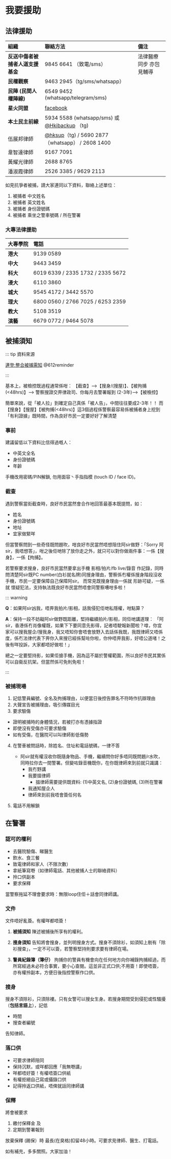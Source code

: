# 我要援助

## 法律援助

| 組織                             | 聯絡方法                                                              | 備注                    |
|:-------------------------------|:----------------------------------------------------------------------|:------------------------|
| **反送中傷者被捕者人道支援基金** | 9845 6641 （致電/sms）                                                  | 法律醫療同步 亦包見輔導 |
| **民權觀察**                     | 9463 2945（tg/sms/whatsapp）                                            |                         |
| **民陣 (民間人權陣線)**          | 6549 9452 (whatsapp/telegram/sms)                                     |                         |
| **星火同盟**                     | [facebook](https://www.facebook.com/sparkalliancehk/)                 |                         |
| **本土民主前線**                 | 5934 5588 (whatsapp/sms) 或 [@Hkibackup](https://t.me/hkibackup) （tg) |                         |
| 伍展邦律師                       | [@hksup](https://t.me/hksup)（tg) / 5690 2877（whatsapp） / 2608 1400    |                         |
| 韋智達律師                       | 9167 7091                                                             |                         |
| 黃耀光律師                       | 2688 8765                                                             |                         |
| 潘淑霞律師                       | 2526 3385 / 9629 2113                                                 |                         |

如見抗爭者被捕，請大家連同以下資料，聯絡上述單位：
1. 被捕者 中文姓名
2. 被捕者 英文姓名
3. 被捕者 身份證號碼
4. 被捕者 乘坐之警車號碼 / 所在警署

### 大專法律援助

| 大專學院 | 電話                              |
|:-------|:----------------------------------|
| **港大** | 9139 0589                         |
| **中大** | 9443 3459                         |
| **科大** | 6019 6339 / 2335 1732 / 2335 5672 |
| **浸大** | 6110 3860                         |
| **城大** | 9545 4172 / 3442 5570             |
| **理大** | 6800 0560 / 2766 7025 / 6253 2359 |
| **教大** | 5108 3519                         |
| **演藝** | 6679 0772 / 9464 5078             |

## 被捕須知

::: tip 資料來源

[連登:整合被捕需知](https://lihkg.com/thread/1200715/page/1)
@612reminder

:::

基本上，被檢控既過程通常係咁：
【截查】-->【搜身/(搜屋)】、【被拘捕(<48hrs)】--> 警察搜證交畀律政司、你每月去警署報到 (2-3年)-->【被檢控】

簡單來說，從「被人拉」到確定自己真係「被人告」，中間往往要成2-3年！！
而【搜身】【搜屋】【被拘捕(<48hrs)】這3個過程係警察最容易係被捕者身上挖到「有利證據」既時間，作為良好市民一定要好好了解清楚

### 事前

建議留低以下資料比信得過嘅人：

* 中英文全名
* 身份證號碼
* 年齡

手機改用密碼/PIN解鎖, 勿用面容丶手指指模 (touch ID / face ID)。

### 截查

遇到警察當街截查時，良好市民當然會合作地回答最基本既提問，如：
* 姓名
* 身份證號碼
* 地址
* 宜家做緊咩

但當警察問到一些奇怪既問題吹，咁良好市民當然唔想阻住阿sir做野：「Sorry 阿sir，我唔想答」，咁之後佢哋除了放你走之外，就只可以對你做兩件事：一係【搜身】，一係【拘捕】。

若警察要求搜身，良好市民當然要拿出手機 影相/拍片/fb live/錄音 作記錄，同時問清楚阿sir既PC number(白衫就名牌)同搜身理由，警察係冇權係搜身階段沒收手機，市民一定要保障自己保障阿sir。
而常見既搜身理由一係就 形跡可疑，一係就 懷疑犯法，支持執法既良好市民當然唔會同警察嘈咁多啦！

<Foldable>

::: warning 

**Q**：如果阿sir凶我，唔畀我拍片/影相，話我侵犯佢哋私隱權，咁點算？

**A**：保持一段不妨礙阿sir做野既距離，堅持繼續拍片/影相，同佢哋講道理：
  「阿sir，香港係冇肖像權既，如果下下要同意先影得，記者唔駛報新聞啦？嗱，你宜家可以搜我屋企/搜我身，我又唔知你會唔會放野入去話係我既，我既律師又唔係度，係冇法律代表下畀你入來搜已經係幫咗你啦，你仲唔畀我影，好唔公道啫！之後有咩投訴，大家都唔好做啦！」

總之一定要堅持影，如果佢搶手機，因為這不屬於警權範圍，所以良好市民其實係可以自衞反抗架。但當然係可免則免啦！

:::

</Foldable>

### 被捕現場

1. 記低警員編號、全名及拘捕理由，以便當日後控告罪名不符時作抗辯理由
2. 大聲宣告被捕理由，吸引傳媒目光
3. 要求驗傷
  * 證明被捕時的身體情況，若被打亦有憑據指證
  * 即使沒有受傷亦可要求驗傷
  * 如有受傷，在醫院可以叫律師影低傷勢
4. 在警車被問話時，除姓名、住址和電話號碼，一律不答
    * 阿sir就有權沒收你既隨身物品、手機，繼續問你好多唔同既問題/r水吹，同時拉你去一間警署。但變咗錄音機既你，在你既律師來到前就只識講：
         * 我冇野講
         * 我要搵律師
             * 搵律師需要提供既資料: (1)中英文名, (2)身份證號碼, (3)所在警署
         * 我通知屋企人  
         * 律師來到前我唔會簽任何名

5. 電話不用解鎖

## 在警署

### 認可的權利

* 去醫院驗傷、睇醫生 
* 飲水、食三餐
* 致電律師和家人（不限次數）
* 拿紙筆寫嘢（如律師電話、其他被捕人士的聯絡資料）
* 拎口供副本
* 要求保釋

當警察拖延不理會要求時：無限loop住佢＋話會同律師講。

### 文件

文件唔好亂簽。有權咩都唔簽！

1. **被捕須知** 陳述被捕後所享有的權利。

2. **搜身須知** 告知將會搜身，並列明搜身方式。搜身不須除衫，如須知上剔有「除衫搜查」，一定不可以簽，若警察堅持則要求要有律師在場。

3. **警員紀錄簿（簿仔）**  拘捕你的警員有機會向在任何地方向你補錄拘捕經過，而所寫經過未必符合事實，要小心查閱。這並非正式口供;不用簽！即使唔簽，亦有權拎副本，方便日後指控警察作口供。

### 搜身

搜身不須除衫，只須除褸。只有女警可以搜女生身。若搜身期間受到侵犯或性騷擾（**包括言語上**），記低

* 時間
* 搜查者編號

告知律師。

### 落口供

* 可要求律師陪同
* 保持沉默，或咩都回應「我無嘢講」
* 咩都唔好簽！有權唔簽口供紙
* 有權拒絕自己寫或攝錄口供
* 記得拎返口供紙，唔俾就話同律師講

### 保釋

將會被要求

1. 繳付保釋金 及
2. 定期到警署報到

放棄保釋 (踢保）時 最長(在臭格)扣留48小時。可要求見律師、醫生、打電話。

如有補充，多多關照。大家加油！